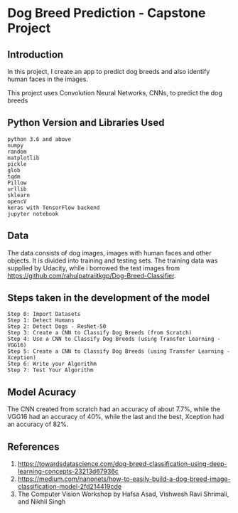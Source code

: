 # Dog Breed Prediction - Capstone Project

## Introduction

In this project, I create an app to predict dog breeds and also identify human faces in the images.

This project uses Convolution Neural Networks, CNNs, to predict the dog breeds

## Python Version and Libraries Used

    python 3.6 and above
    numpy
    random
    matplotlib
    pickle
    glob
    tqdm
    Pillow
    urllib
    sklearn
    opencV
    keras with TensorFlow backend
    jupyter notebook

## Data

   The data consists of dog images, images with human faces and other objects. It is divided into training and testing sets. The training data was supplied by Udacity, while i    borrowed the test images from https://github.com/rahulpatraiitkgp/Dog-Breed-Classifier.

## Steps taken in the development of the model
  
    Step 0: Import Datasets
    Step 1: Detect Humans
    Step 2: Detect Dogs - ResNet-50
    Step 3: Create a CNN to Classify Dog Breeds (from Scratch)
    Step 4: Use a CNN to Classify Dog Breeds (using Transfer Learning - VGG16)
    Step 5: Create a CNN to Classify Dog Breeds (using Transfer Learning - Xception)
    Step 6: Write your Algorithm
    Step 7: Test Your Algorithm

## Model Acuracy
The CNN created from scratch had an accuracy of about 7.7%, while the VGG16 had an accuracy of 40%, while the last and the best, Xception had an accuracy of 82%.

## References
1. https://towardsdatascience.com/dog-breed-classification-using-deep-learning-concepts-23213d67936c
2. https://medium.com/nanonets/how-to-easily-build-a-dog-breed-image-classification-model-2fd214419cde
3. The Computer Vision Workshop by Hafsa Asad, Vishwesh Ravi Shrimali, and Nikhil Singh

